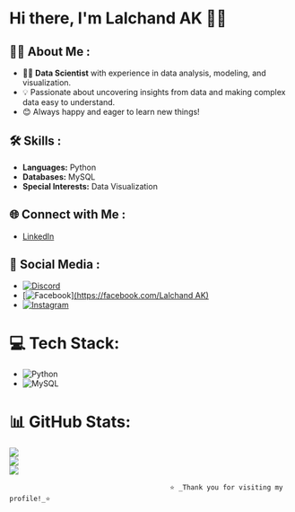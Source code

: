 # Hi there, I'm Lalchand AK 👋😍

## 👨‍💻 About Me :
- 🧑‍🔬 **Data Scientist** with experience in data analysis, modeling, and visualization.
- 💡 Passionate about uncovering insights from data and making complex data easy to understand.
- 😊 Always happy and eager to learn new things!

## 🛠️ Skills :
- **Languages:** Python
- **Databases:** MySQL
- **Special Interests:** Data Visualization

## 🌐 Connect with Me :
- [LinkedIn](https://www.linkedin.com/in/lalchand-ak-060187265)

## 💞 Social Media :
- [![Discord](https://img.shields.io/badge/Discord-%237289DA.svg?logo=discord&logoColor=white)](https://discord.gg/https://discord.gg/DBJVJyBU)
- [![Facebook](https://img.shields.io/badge/Facebook-%231877F2.svg?logo=Facebook&logoColor=white)][(https://facebook.com/Lalchand AK)](https://www.facebook.com/share/18tTtuRFds/?mibextid=qi2Omg)
- [![Instagram](https://img.shields.io/badge/Instagram-%23E4405F.svg?logo=Instagram&logoColor=white)](https://instagram.com/___a_smiling_king___)

# 💻 Tech Stack:
- ![Python](https://img.shields.io/badge/python-3670A0?style=for-the-badge&logo=python&logoColor=ffdd54) 
- ![MySQL](https://img.shields.io/badge/mysql-4479A1.svg?style=for-the-badge&logo=mysql&logoColor=white)

# 📊 GitHub Stats:
![](https://github-readme-stats.vercel.app/api?username=IamlalchandAK&theme=dark&hide_border=true&include_all_commits=false&count_private=false)<br/>
![](https://nirzak-streak-stats.vercel.app/?user=IamlalchandAK&theme=dark&hide_border=true)<br/>
![](https://github-readme-stats.vercel.app/api/top-langs/?username=IamlalchandAK&theme=dark&hide_border=true&include_all_commits=false&count_private=false&layout=compact)

                                            ⭐️ _Thank you for visiting my profile!_⭐
